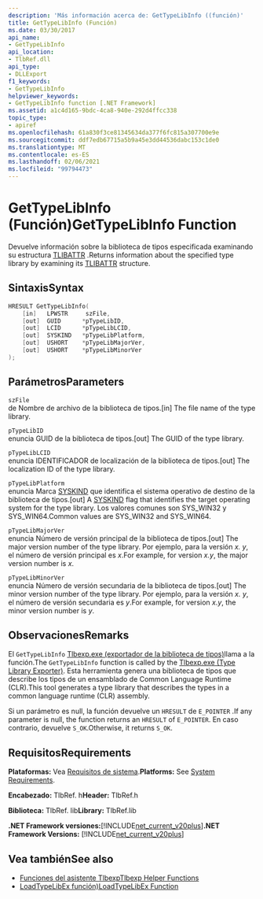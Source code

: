 ```yaml
---
description: 'Más información acerca de: GetTypeLibInfo ((función)'
title: GetTypeLibInfo (Función)
ms.date: 03/30/2017
api_name:
- GetTypeLibInfo
api_location:
- TlbRef.dll
api_type:
- DLLExport
f1_keywords:
- GetTypeLibInfo
helpviewer_keywords:
- GetTypeLibInfo function [.NET Framework]
ms.assetid: a1c4d165-9bdc-4ca8-940e-292d4ffcc338
topic_type:
- apiref
ms.openlocfilehash: 61a830f3ce81345634da377f6fc815a307700e9e
ms.sourcegitcommit: ddf7edb67715a5b9a45e3dd44536dabc153c1de0
ms.translationtype: MT
ms.contentlocale: es-ES
ms.lasthandoff: 02/06/2021
ms.locfileid: "99794473"
---
```

# <a name="gettypelibinfo-function"></a><span data-ttu-id="c7435-103">GetTypeLibInfo (Función)</span><span class="sxs-lookup"><span data-stu-id="c7435-103">GetTypeLibInfo Function</span></span>

<span data-ttu-id="c7435-104">Devuelve información sobre la biblioteca de tipos especificada examinando su estructura [TLIBATTR](/windows/win32/api/oaidl/ns-oaidl-tlibattr) .</span><span class="sxs-lookup"><span data-stu-id="c7435-104">Returns information about the specified type library by examining its [TLIBATTR](/windows/win32/api/oaidl/ns-oaidl-tlibattr) structure.</span></span>  
  
## <a name="syntax"></a><span data-ttu-id="c7435-105">Sintaxis</span><span class="sxs-lookup"><span data-stu-id="c7435-105">Syntax</span></span>  
  
```cpp  
HRESULT GetTypeLibInfo(  
    [in]   LPWSTR     szFile,  
    [out]  GUID      *pTypeLibID,  
    [out]  LCID      *pTypeLibLCID,  
    [out]  SYSKIND   *pTypeLibPlatform,  
    [out]  USHORT    *pTypeLibMajorVer,  
    [out]  USHORT    *pTypeLibMinorVer  
);  
```  
  
## <a name="parameters"></a><span data-ttu-id="c7435-106">Parámetros</span><span class="sxs-lookup"><span data-stu-id="c7435-106">Parameters</span></span>  

 `szFile`  
 <span data-ttu-id="c7435-107">de Nombre de archivo de la biblioteca de tipos.</span><span class="sxs-lookup"><span data-stu-id="c7435-107">[in] The file name of the type library.</span></span>  
  
 `pTypeLibID`  
 <span data-ttu-id="c7435-108">enuncia GUID de la biblioteca de tipos.</span><span class="sxs-lookup"><span data-stu-id="c7435-108">[out] The GUID of the type library.</span></span>  
  
 `pTypeLibLCID`  
 <span data-ttu-id="c7435-109">enuncia IDENTIFICADOR de localización de la biblioteca de tipos.</span><span class="sxs-lookup"><span data-stu-id="c7435-109">[out] The localization ID of the type library.</span></span>  
  
 `pTypeLibPlatform`  
 <span data-ttu-id="c7435-110">enuncia Marca [SYSKIND](/windows/win32/api/oaidl/ne-oaidl-syskind) que identifica el sistema operativo de destino de la biblioteca de tipos.</span><span class="sxs-lookup"><span data-stu-id="c7435-110">[out] A [SYSKIND](/windows/win32/api/oaidl/ne-oaidl-syskind) flag that identifies the target operating system for the type library.</span></span> <span data-ttu-id="c7435-111">Los valores comunes son SYS_WIN32 y SYS_WIN64.</span><span class="sxs-lookup"><span data-stu-id="c7435-111">Common values are SYS_WIN32 and SYS_WIN64.</span></span>  
  
 `pTypeLibMajorVer`  
 <span data-ttu-id="c7435-112">enuncia Número de versión principal de la biblioteca de tipos.</span><span class="sxs-lookup"><span data-stu-id="c7435-112">[out] The major version number of the type library.</span></span> <span data-ttu-id="c7435-113">Por ejemplo, para la versión *x. y*, el número de versión principal es *x*.</span><span class="sxs-lookup"><span data-stu-id="c7435-113">For example, for version *x.y*, the major version number is *x*.</span></span>  
  
 `pTypeLibMinorVer`  
 <span data-ttu-id="c7435-114">enuncia Número de versión secundaria de la biblioteca de tipos.</span><span class="sxs-lookup"><span data-stu-id="c7435-114">[out] The minor version number of the type library.</span></span> <span data-ttu-id="c7435-115">Por ejemplo, para la versión *x. y*, el número de versión secundaria es *y*.</span><span class="sxs-lookup"><span data-stu-id="c7435-115">For example, for version *x.y*, the minor version number is *y*.</span></span>  
  
## <a name="remarks"></a><span data-ttu-id="c7435-116">Observaciones</span><span class="sxs-lookup"><span data-stu-id="c7435-116">Remarks</span></span>  

 <span data-ttu-id="c7435-117">El `GetTypeLibInfo` [Tlbexp.exe (exportador de la biblioteca de tipos)](../../tools/tlbexp-exe-type-library-exporter.md)llama a la función.</span><span class="sxs-lookup"><span data-stu-id="c7435-117">The `GetTypeLibInfo` function is called by the [Tlbexp.exe (Type Library Exporter)](../../tools/tlbexp-exe-type-library-exporter.md).</span></span> <span data-ttu-id="c7435-118">Esta herramienta genera una biblioteca de tipos que describe los tipos de un ensamblado de Common Language Runtime (CLR).</span><span class="sxs-lookup"><span data-stu-id="c7435-118">This tool generates a type library that describes the types in a common language runtime (CLR) assembly.</span></span>  
  
 <span data-ttu-id="c7435-119">Si un parámetro es null, la función devuelve un `HRESULT` de `E_POINTER` .</span><span class="sxs-lookup"><span data-stu-id="c7435-119">If any parameter is null, the function returns an `HRESULT` of `E_POINTER`.</span></span> <span data-ttu-id="c7435-120">En caso contrario, devuelve `S_OK`.</span><span class="sxs-lookup"><span data-stu-id="c7435-120">Otherwise, it returns `S_OK`.</span></span>  
  
## <a name="requirements"></a><span data-ttu-id="c7435-121">Requisitos</span><span class="sxs-lookup"><span data-stu-id="c7435-121">Requirements</span></span>  

 <span data-ttu-id="c7435-122">**Plataformas:** Vea [Requisitos de sistema](../../get-started/system-requirements.md).</span><span class="sxs-lookup"><span data-stu-id="c7435-122">**Platforms:** See [System Requirements](../../get-started/system-requirements.md).</span></span>  
  
 <span data-ttu-id="c7435-123">**Encabezado:** TlbRef. h</span><span class="sxs-lookup"><span data-stu-id="c7435-123">**Header:** TlbRef.h</span></span>  
  
 <span data-ttu-id="c7435-124">**Biblioteca:** TlbRef. lib</span><span class="sxs-lookup"><span data-stu-id="c7435-124">**Library:** TlbRef.lib</span></span>  
  
 <span data-ttu-id="c7435-125">**.NET Framework versiones:**[!INCLUDE[net_current_v20plus](../../../../includes/net-current-v20plus-md.md)]</span><span class="sxs-lookup"><span data-stu-id="c7435-125">**.NET Framework Versions:** [!INCLUDE[net_current_v20plus](../../../../includes/net-current-v20plus-md.md)]</span></span>  
  
## <a name="see-also"></a><span data-ttu-id="c7435-126">Vea también</span><span class="sxs-lookup"><span data-stu-id="c7435-126">See also</span></span>

- [<span data-ttu-id="c7435-127">Funciones del asistente Tlbexp</span><span class="sxs-lookup"><span data-stu-id="c7435-127">Tlbexp Helper Functions</span></span>](index.md)
- [<span data-ttu-id="c7435-128">LoadTypeLibEx función)</span><span class="sxs-lookup"><span data-stu-id="c7435-128">LoadTypeLibEx Function</span></span>](/previous-versions/windows/desktop/api/oleauto/nf-oleauto-loadtypelibex)
